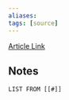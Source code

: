 ```yaml
---
aliases: 
tags: [source]
---
```

[Article Link](https://taylorpearson.me/planning/)
## Notes
```dataview
LIST FROM [[#]]
```